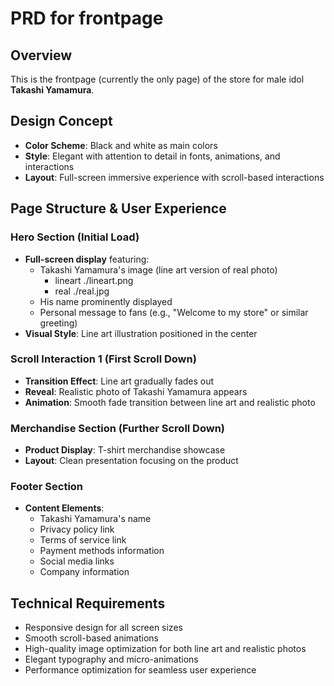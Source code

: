 # PRD for frontpage

## Overview
This is the frontpage (currently the only page) of the store for male idol **Takashi Yamamura**.

## Design Concept
- **Color Scheme**: Black and white as main colors
- **Style**: Elegant with attention to detail in fonts, animations, and interactions
- **Layout**: Full-screen immersive experience with scroll-based interactions

## Page Structure & User Experience

### Hero Section (Initial Load)
- **Full-screen display** featuring:
  - Takashi Yamamura's image (line art version of real photo)
    - lineart ./lineart.png
    - real ./real.jpg
  - His name prominently displayed
  - Personal message to fans (e.g., "Welcome to my store" or similar greeting)
- **Visual Style**: Line art illustration positioned in the center

### Scroll Interaction 1 (First Scroll Down)
- **Transition Effect**: Line art gradually fades out
- **Reveal**: Realistic photo of Takashi Yamamura appears
- **Animation**: Smooth fade transition between line art and realistic photo

### Merchandise Section (Further Scroll Down)
- **Product Display**: T-shirt merchandise showcase
- **Layout**: Clean presentation focusing on the product

### Footer Section
- **Content Elements**:
  - Takashi Yamamura's name
  - Privacy policy link
  - Terms of service link
  - Payment methods information
  - Social media links
  - Company information

## Technical Requirements
- Responsive design for all screen sizes
- Smooth scroll-based animations
- High-quality image optimization for both line art and realistic photos
- Elegant typography and micro-animations
- Performance optimization for seamless user experience 